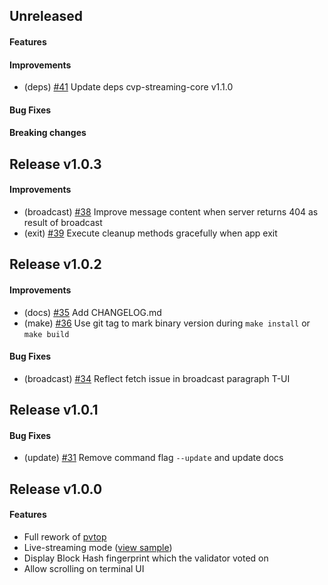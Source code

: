 <!--
Templates:

## Unreleased

#### Features

#### Improvements

#### Bug Fixes

#### Breaking changes
-->

## Unreleased

#### Features

#### Improvements
- (deps) [#41](https://github.com/bcdevtools/consvp/pull/41) Update deps cvp-streaming-core v1.1.0

#### Bug Fixes

#### Breaking changes

## Release v1.0.3

#### Improvements
- (broadcast) [#38](https://github.com/bcdevtools/consvp/pull/38) Improve message content when server returns 404 as result of broadcast
- (exit) [#39](https://github.com/bcdevtools/consvp/pull/39) Execute cleanup methods gracefully when app exit

## Release v1.0.2

#### Improvements
- (docs) [#35](https://github.com/bcdevtools/consvp/pull/35) Add CHANGELOG.md
- (make) [#36](https://github.com/bcdevtools/consvp/pull/36) Use git tag to mark binary version during `make install` or `make build`

#### Bug Fixes
- (broadcast) [#34](https://github.com/bcdevtools/consvp/pull/34) Reflect fetch issue in broadcast paragraph T-UI

## Release v1.0.1

#### Bug Fixes
- (update) [#31](https://github.com/bcdevtools/consvp/pull/31) Remove command flag `--update` and update docs

## Release v1.0.0

#### Features
- Full rework of [pvtop](https://github.com/blockpane/pvtop)
- Live-streaming mode ([view sample](https://cvp.bcdev.tools/pvtop/sample-chain-1_AAAAAAAAAAAAAAAAAAAAAAAAAAAAAAAAAAAAAAAAAAAAAAAAAAAAAAAAAAAAAAAA))
- Display Block Hash fingerprint which the validator voted on
- Allow scrolling on terminal UI